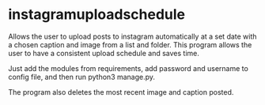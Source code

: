 # instagramuploadschedule
Allows the user to upload posts to instagram automatically at a set date with a chosen caption and image from a list and folder. This program allows the user to have a consistent upload schedule and saves time.

Just add the modules from requirements, add password and username to config file, and then run python3 manage.py.

The program also deletes the most recent image and caption posted.

